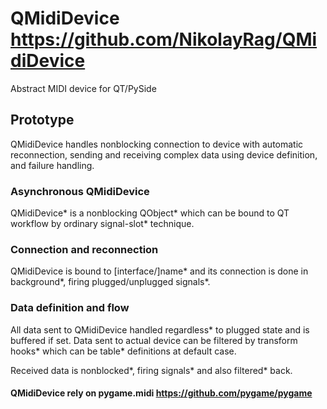 # QMidiDevice https://github.com/NikolayRag/QMidiDevice

Abstract MIDI device for QT/PySide



## Prototype

QMidiDevice handles nonblocking connection to device with automatic reconnection, sending and receiving complex data using device definition, and failure handling.



### Asynchronous QMidiDevice

QMidiDevice* is a nonblocking QObject* which can be bound to QT workflow by ordinary signal-slot* technique.



### Connection and reconnection

QMidiDevice is bound to [interface/]name* and its connection is done in background*, firing plugged/unplugged signals*.



### Data definition and flow

All data sent to QMidiDevice handled regardless* to plugged state and is buffered if set.
Data sent to actual device can be filtered by transform hooks* which can be table* definitions at default case.

Received data is nonblocked*, firing signals* and also filtered* back.



#### QMidiDevice rely on pygame.midi https://github.com/pygame/pygame
